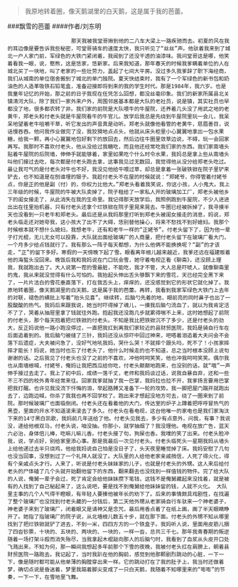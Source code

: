 > 我原地转着圈，像天鹅湖里的白天鹅，这是属于我的芭蕾。

###飘雪的芭蕾
####作者/刘东明

						那天我被我堂哥揪到他的二八车大梁上一路疾驰而去。初夏的风在我的耳边像是要告诉我些秘密，可堂哥骑车的速度太快，我只听见了“丝丝”声。他驮着我来到了城北一户人家门前，军绿色的大铁门紧闭着，我闻到了还没干透的油漆味。我问堂哥这是哪，他笑着看我一眼，说，憨熊，这是恁家，恁新家。后来我知道，那年春天的时候我爹瞒着单位的人在城北买了一块地，叫了老家的一些壮劳力，盖起了七间大平房。没过多久我爹辞了职下海经商，我们从城南的单位宿舍搬到了城北的单门独院。夏天快结束时，我有了一个军绿色的新书包和奶油色的人造革吸铁石铅笔盒，准备迎接即将到来的我的学生时代。那是1984年，我六岁。也是我童年记忆的开始，那之前的日子我现在任凭怎么回想，都没丝毫印象。我们的新家所属县北关镇清河大队，除了我们一家外来户外，周围邻居基本都是大队的老社员，说是镇，其实社员也早都没了地，很多都农转了非。我们家的前院是大队喂牛的牛屋院，还养着几头没了用武之地的老黄牛，郑老头和付老头就是牛屋院看牛的牛官儿。放学后我总是先绕到牛屋院里玩一会儿，我呆呆地望着老牛咀嚼干草，听它发出的声音真是动听。郑老头就像他看管的老黄牛，慈眉善目，说话慢吞吞。他问我作业做完了没，我狡猾地点点头，他就从床头柜里小心翼翼地拿出一包水果糖，给我一颗，再小心翼翼地包好剩下的放回去，然后边往牛圏里敛草边说，不碍，玩一会回家再写。我那时不喜欢付老头，他从没给过我糖吃，而且他还经常吃我们家的东西。我们家南墙头贴着牛屋院的后院墙，伸伸手就能够着，家里如果吃个什么时令水果，我妈总是拿上些从南墙头叫他们接过去吃，每次都是付老头跑去拿，这事我见过无数回，我觉得他从没分给郑老头吃过。最让我可气的是付老头对牛也不好，我没见他给牛喂过草，却总是拿着一张破铁锨在院子里铲来铲去，也不知道是在刨谁埋的银子。我趁付老头不在屋的时候就说：“郑姥爷，你得管着付姥爷点，你是正的他是副（付）的，你权力比他大。”郑老头看着我笑说，你这小孩，人小鬼大。我上三年级的时候，牛屋院的牛被大队卖掉了，院子租给了一家私人开的玻璃加工厂，郑老头被他乡下的闺女接走了，从此消失在我的生命里。我记得那天放学后，我照例跑到牛屋院，不少人进进出出在往里抬机器，只有付老头还拿个烂铁锨在院子里晃来晃去。牛圏已经被拆掉了，我寻摸半天也没看到一只老牛和郑老头。最后还是从我妈那里打听到郑老头被闺女接走的消息，妈说，郑老头临走还对她夸我，这小孩大了出不了大碍，恁别替他操心，将来不愁找不到好媳妇。我那个时候根本就不想什么媳妇，我想老牛，还有和老牛一样的“正姥爷”。付老头留下了，因为他一辈子打光棍，无儿无女可以投靠，大队就出面给玻璃厂的人商量，把付老头留下在玻璃厂看大门，一个月多少给点钱就行了。我有那么一阵子每天都想，为什么他俩不能换换呢？“副”的才该走，“正”的留下多好。寒假的一天傍晚下起了雪。眼看离年根儿越来越近，我爹还远在福建贩着他的海蜇头没回来。晚饭后我和我妈说在门口玩会雪，她守着电视正看《聊斋》，还没顾上理我，我就跑出去了。大人说第一茬的雪最脏，不能吃，我才不管，大人总是吓唬人，就像聊斋里的鬼，我从来就没觉得有什么可怕的。我抬起头伸出舌头够飘下来的雪花，天已经完全黑下来了，一片片洁白的雪花垂直落下，打在我舌头上，痒痒的，还没感觉到它的形状它就化掉了。我原地转着圈，像天鹅湖里的白天鹅，这是属于我的芭蕾。再转，我看到我家军绿色大铁门上去年的对联，褪色的横批上写着“抬头见喜”。继续转，后脑勺先着的地，眼前亮的同时鼻子也出了一股酸酸的热气。我妈后来跟我说，她当时吓得掉了魂儿，一摸我后脑勺流血了，就以为我肯定活不了了，哭着从抽屉里拿了钱就往外跑。抱起我还没跑几步就累得喘不上来，这时她想起了前院的付老头，那个每天抱着把烂铁锨的付老头。不知是我比把铁锨沉不了多少，还是付老头的劲大，反正妈说他一路小跑没停过，一直把我扛到离我们家较近的县财贸医院，我妈是骑自行车在后面追着到的。我后脑勺被缝了三针，我妈还没从惊吓中回过神来，吧嗒着泪追着大夫问会不会落下后遗症，大夫被问急了，没好气地吼我妈，哭什么哭！不就摔个跟头吗，死不了！小孩家摔摔才能长！妈说，她当时也忘了付老头了，他什么时候走的也不知道，总之当时根本没顾上说句谢谢的话。之后我见了付老头也没了之前的不喜欢，冲他呵呵笑笑，他也冲我呵呵笑笑。偶尔我也从南墙根喊，付姥爷，俺妈让我把西瓜给你吃，付老头颠颠地跑来，也没别的话，就“哦”一声伸手接过去走了。我上了初中后，成绩一落千丈，老师和我妈谈过话，说我自暴自弃，还和一些不三不四的校外青年经常来往。回家我爹就抽了我一巴掌，我妈拉也拉不开，我爹扬言要用巴掌把我打醒。也许见我没流下忏悔的泪，举起胳膊又准备下一轮的攻势。我一脚把屋门踹开就跑出去了，边跑边喊，你杀了我我也再不回学校了。跑出来才想起没地方可去，绕了一圈来到了前院。那时候玻璃厂也面临倒闭。付老头还在看着他的大门，传达室的炉子上蹲着把呼呼冒热气的黑壶，里面的开水不知道滚来滚去了多久。付老头在看电视，这台他唯一的家电也是我们家淘汰下来的14寸黑白凯歌，我妈前几年送给了他。付老头见我去，多少有点意外，问我，有事？我说没，递给他根双马，付老头说，咱没抽。你那小，就学抽烟了？我没理他。电视在放广告，蓝天六必治，身体倍儿棒，吃嘛儿嘛儿香。付老头接了句，狗屎也香。我噗的笑了出来。付老头脸冲我，说，学点好，别给家里添心事。那是我最后一次见付老头。付老头临死头一星期我妈从墙头上给他递过去半只烧鸡，他给我妈说自己怕是没日子了，头天夜里睡觉掉了床。我妈安慰了几句也没当回事，没想到过了一个礼拜人就没了。大队里的人给他老家亲戚捎信，人死了得火化，得有个亲戚点头才行。人来了，听说是付老头妹妹家的儿子，也就是付老头的外甥。这人来后给付老头的尸体磕了几个头就开始翻他留下的东西，翻来翻去也没找到一样值钱的物件。完了给大队的人说，俺舅一辈子会过，死了肯定会给他妹妹攒下笔钱，这钱不是俺舅藏起来没找着，就是被有的人找到了自己秘起来了，这么说吧，要是找不到俺舅给他妹妹留的钱，人就不火化。 大队里主事的几个人气得干瞪眼，有年轻人要揍他被年长的劝下了。后来的事情颇具戏剧性，在找遍了整个玻璃厂也没找到付老头藏的一分钱后，第二天他外甥从老家骑自行车驮来一个神老婆子，神老婆子来到了玻璃厂，闭着眼又是请神又是念咒，最后用香点着了在纸上画，画了半天眼睛睁开了。她指了指玻璃厂的院子说，从北墙根儿数五十步，就在那下面。付老头的外甥不知从哪里找到了把烂铁锨就铲了进去，不到一米，四四方方的一个铁盒子。我妈听人说，里面用皮筋儿捆了四沓钞票，十块的、五块的、两块的、一块的，一样一沓，总共三千七。那年我青春期的叛逆随着一场打架斗殴而消失殆尽，当我拿起木棍敲向那人的后脑勺时，我看到了血浆从头皮开口处飞溅出来，不知为何，那一瞬间我想起多年前那个下雪的夜晚，我被付老头扛在肩膀上，朝着县财贸医院一路跑去。我记起了，当时我趴在他的胸前，感觉到他那颗剧烈跳动的心脏，一下一下，像是随时都可能从他单薄的胸膛穿出来一样。它的跳动打在了我的肚子上，我当时还做着梦，确切点说是昏迷着，梦里我踮着脚尖变成了一只白天鹅，我随着不知哪里来的“嘭嘭”的节奏，一下一下，在雪地里飞舞。			  		